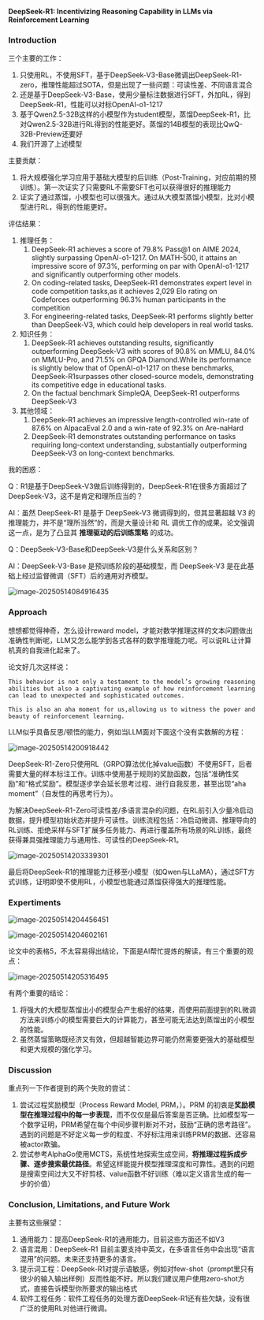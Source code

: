 **DeepSeek-R1: Incentivizing Reasoning Capability in LLMs via Reinforcement Learning**

### Introduction

三个主要的工作：

1. 只使用RL，不使用SFT，基于DeepSeek-V3-Base微调出DeepSeek-R1-zero，推理性能超过SOTA，但是出现了一些问题：可读性差、不同语言混合
2. 还是基于DeepSeek-V3-Base，使用少量标注数据进行SFT，外加RL，得到DeepSeek-R1，性能可以对标OpenAI-o1-1217
3. 基于Qwen2.5-32B这样的小模型作为student模型，蒸馏DeepSeek-R1，比对Qwen2.5-32B进行RL得到的性能更好。蒸馏的14B模型的表现比QwQ-32B-Preview还要好
4. 我们开源了上述模型



主要贡献：

1. 将大规模强化学习应用于基础大模型的后训练（Post-Training，对应前期的预训练）。第一次证实了只需要RL不需要SFT也可以获得很好的推理能力
2. 证实了通过蒸馏，小模型也可以很强大。通过从大模型蒸馏小模型，比对小模型进行RL，得到的性能更好。



评估结果：

1. 推理任务：
   1. DeepSeek-R1 achieves a score of 79.8% Pass@1 on AIME 2024, slightly surpassing OpenAI-o1-1217. On MATH-500, it attains an impressive score of 97.3%, performing on par with OpenAI-o1-1217 and significantly outperforming other models.
   2. On coding-related tasks, DeepSeek-R1 demonstrates expert level in code competition tasks,as it achieves 2,029 Elo rating on Codeforces outperforming 96.3% human participants in the competition
   3. For engineering-related tasks, DeepSeek-R1 performs slightly better than DeepSeek-V3, which could help developers in real world tasks.
2. 知识任务：
   1. DeepSeek-R1 achieves outstanding results, significantly outperforming DeepSeek-V3 with scores of 90.8% on MMLU, 84.0% on MMLU-Pro, and 71.5% on GPQA Diamond.While its performance is slightly below that of OpenAI-o1-1217 on these benchmarks, DeepSeek-R1surpasses other closed-source models, demonstrating its competitive edge in educational tasks.
   2. On the factual benchmark SimpleQA, DeepSeek-R1 outperforms DeepSeek-V3
3. 其他领域：
   1. DeepSeek-R1 achieves an impressive length-controlled win-rate of 87.6% on AlpacaEval 2.0 and a win-rate of 92.3% on Are-naHard
   2. DeepSeek-R1 demonstrates outstanding performance on tasks requiring long-context understanding, substantially outperforming DeepSeek-V3 on long-context benchmarks.

我的困惑：

Q：R1是基于DeepSeek-V3做后训练得到的，DeepSeek-R1在很多方面超过了DeepSeek-V3，这不是肯定和理所应当的？

AI：虽然 DeepSeek-R1 是基于 DeepSeek-V3 微调得到的，但其显著超越 V3 的推理能力，并不是“理所当然”的，而是大量设计和 RL 调优工作的成果。论文强调这一点，是为了凸显其 **推理驱动的后训练策略** 的成功。

Q：DeepSeek-V3-Base和DeepSeek-V3是什么关系和区别？

AI：DeepSeek-V3-Base 是预训练阶段的基础模型，而 DeepSeek-V3 是在此基础上经过监督微调（SFT）后的通用对齐模型。

![image-20250514084916435](img/image-20250514084916435.png)



### Approach

想想都觉得神奇，怎么设计reward model，才能对数学推理这样的文本问题做出准确性判断呢，LLM又怎么能学到各式各样的数学推理能力呢。可以说RL让计算机真的自我进化起来了。

论文好几次这样说：

```
This behavior is not only a testament to the model’s growing reasoning abilities but also a captivating example of how reinforcement learning can lead to unexpected and sophisticated outcomes.

This is also an aha moment for us,allowing us to witness the power and beauty of reinforcement learning.
```

LLM似乎具备反思/顿悟的能力，例如当LLM面对下面这个没有实数解的方程：

![image-20250514200918442](img/image-20250514200918442.png)

DeepSeek-R1-Zero只使用RL（GRPO算法优化掉value函数）不使用SFT，后者需要大量的样本标注工作。训练中使用基于规则的奖励函数，包括“准确性奖励”和“格式奖励”。模型逐步学会延长思考过程、进行自我反思，甚至出现“aha moment”（自发性的再思考行为）。

为解决DeepSeek-R1-Zero可读性差/多语言混杂的问题，在RL前引入少量冷启动数据，提升模型初始状态并提升可读性。训练流程包括：冷启动微调、推理导向的RL训练、拒绝采样与SFT扩展多任务能力、再进行覆盖所有场景的RL训练，最终获得兼具强推理能力与通用性、可读性的DeepSeek-R1。

![image-20250514203339301](img/image-20250514203339301.png)

最后将DeepSeek-R1的推理能力迁移至小模型（如Qwen与LLaMA），通过SFT方式训练，证明即使不使用RL，小模型也能通过蒸馏获得强大的推理性能。

### Expertiments

![image-20250514204456451](img/image-20250514204456451.png)



![image-20250514204602161](img/image-20250514204602161.png)

论文中的表格5，不太容易得出结论，下面是AI帮忙提炼的解读，有三个重要的观点：

![image-20250514205316495](img/image-20250514205316495.png)

有两个重要的结论：

1. 将强大的大模型蒸馏出小的模型会产生极好的结果，而使用前面提到的RL微调方法来训练小的模型需要巨大的计算能力，甚至可能无法达到蒸馏出的小模型的性能。
2. 虽然蒸馏策略既经济又有效，但超越智能边界可能仍然需要更强大的基础模型和更大规模的强化学习。

### Discussion

重点列一下作者提到的两个失败的尝试：

1. 尝试过程奖励模型（Process Reward Model, PRM，）。PRM 的初衷是**奖励模型在推理过程中的每一步表现**，而不仅仅是最后答案是否正确。比如模型写一个数学证明，PRM希望在每个中间步骤判断对不对，鼓励“正确的思考路径”。遇到的问题是不好定义每一步的粒度、不好标注用来训练PRM的数据、还容易被actor欺骗。
2. 尝试参考AlphaGo使用MCTS，系统性地探索生成空间，**将推理过程拆成步骤、逐步搜索最优路径**。希望这样能提升模型推理深度和可靠性。遇到的问题是搜索空间过大又不好剪枝、value函数不好训练（难以定义语言生成的每一步的价值）

### Conclusion, Limitations, and Future Work

主要有这些展望：

1. 通用能力：提高DeepSeek-R1的通用能力，目前这些方面还不如V3
2. 语言混用：DeepSeek-R1 目前主要支持中英文，在多语言任务中会出现“语言混用”的问题。未来还支持更多的语言。
3. 提示词工程：DeepSeek-R1对提示语敏感，例如对few-shot（prompt里只有很少的输入输出样例）反而性能不好。所以我们建议用户使用zero-shot方式，直接告诉模型你所要求的输出格式
4. 软件工程任务：软件工程任务的处理方面DeepSeek-R1还有些欠缺，没有很广泛的使用RL对他进行微调。